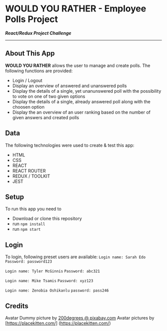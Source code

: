 # WOULD YOU RATHER - Employee Polls Project
***React/Redux Project Challenge***
___
## About This App
**WOULD YOU RATHER** allows the user to manage and create polls. 
The following functions are provided: 
- Login / Logout
- Display an overview of answered and unanswered polls
- Display the details of a single, yet unanunswered poll with the possibility to vote on one of two given options
- Display the details of a single, already answered poll along with the choosen option
- Display the an overview of an user ranking based on the number of given answers and created polls

## Data
The following technologies were used to create & test this app:
- HTML
- CSS
- REACT
- REACT ROUTER
- REDUX / TOOLKIT
- JEST

## Setup
To run this app you need to 
- Download or clone this repository
- run ```npm install```
- run ```npm start```

## Login
To login, following preset users are available: 
```Login name: Sarah Edo```
```Password: password123```

```Login name: Tyler McGinnis```
```Password: abc321```

```Login name: Mike Tsamis```
```Password: xyz123```

```Login name: Zenobia Oshikanlu```
```password: pass246```


## Credits
Avatar Dummy picture by [200degrees @ pixabay.com](https://pixabay.com/de/vectors/benutzerbild-symbol-platzhalter-1606939/)
Avatar pictures by [https://placekitten.com/] (https://placekitten.com/)

